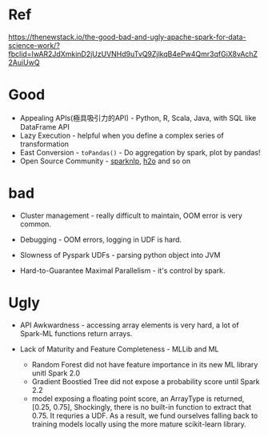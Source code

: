 # Ref

https://thenewstack.io/the-good-bad-and-ugly-apache-spark-for-data-science-work/?fbclid=IwAR2JdXmkinD2jUzUVNHd9uTvQ9ZjlkqB4ePw4Qmr3qfGiX8vAchZ2AuiUwQ

# Good

* Appealing APIs(極具吸引力的API) - Python, R, Scala, Java, with SQL like DataFrame API
* Lazy Execution - helpful when you define a complex series of transformation
* East Conversion - `toPandas()` - Do aggregation by spark, plot by pandas!
* Open Source Community - [sparknlp](https://github.com/JohnSnowLabs/spark-nlp), [h2o](https://github.com/h2oai/sparkling-water) and so on 

# bad

* Cluster management - really difficult to maintain, OOM error is very common.

* Debugging - OOM errors, logging in UDF is hard.

* Slowness of Pyspark UDFs - parsing python object into JVM

* Hard-to-Guarantee Maximal Parallelism - it's control by spark.

# Ugly

* API Awkwardness - accessing array elements is very hard, a lot of Spark-ML functions return arrays.

* Lack of Maturity and Feature Completeness - MLLib and ML
	* Random Forest did not have feature importance in its new ML library unitl Spark 2.0
	* Gradient Boostied Tree did not expose a probability score until Spark 2.2
	* model exposing a floating point score, an ArrayType is returned, [0.25, 0.75], Shockingly, there is no built-in function to extract that 0.75. It requries a UDF. As a result, we fund ourselves falling back to training models locally using the more mature scikit-learn library.